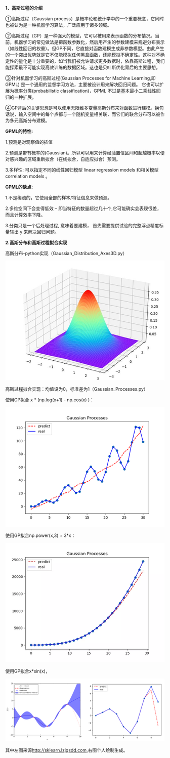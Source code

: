 **1、高斯过程的介绍**

①高斯过程（Gaussian process）是概率论和统计学中的一个重要概念，它同时也被认为是一种机器学习算法，广泛应用于诸多领域。

②高斯过程（GP）是一种强大的模型，它可以被用来表示函数的分布情况。当前，机器学习的常见做法是把函数参数化，然后用产生的参数建模来规避分布表示（如线性回归的权重）。但GP不同，它直接对函数建模生成非参数模型。由此产生的一个突出优势就是它不仅能模拟任何黑盒函数，还能模拟不确定性。这种对不确定性的量化是十分重要的，如当我们被允许请求更多数据时，依靠高斯过程，我们能探索最不可能实现高效训练的数据区域。这也是贝叶斯优化背后的主要思想。

③针对机器学习的高斯过程(Gaussian Processes for Machine Learning,即 GPML) 是一个通用的监督学习方法，主要被设计用来解决回归问题。 它也可以扩展为概率分类(probabilistic classification)，GPML 不过是基本最小二乘线性回归的一种扩展。

④GP背后的关键思想是可以使用无限维多变量高斯分布来对函数进行建模。换句话说，输入空间中的每个点都与一个随机变量相关联，而它们的联合分布可以被作为多元高斯分布建模。

**GPML的特性:**

1.预测是对观察值的插值

2.预测是带有概率的(Gaussian)。所以可以用来计算经验置信区间和超越概率以便对感兴趣的区域重新拟合（在线拟合，自适应拟合）预测。

3.多样性: 可以指定不同的线性回归模型 linear regression models 和相关模型 correlation models 。

**GPML的缺点:**

1.不是稀疏的，它使用全部的样本/特征信息来做预测。

2.多维空间下会变得低效 – 即当特征的数量超过几十个,它可能确实会表现很差，而且计算效率下降。

3.分类只是一个后处理过程, 意味着要建模， 首先需要提供试验的完整浮点精度标量输出 y 来解决回归问题。

**2.高斯分布和高斯过程拟合实现**

高斯分布-python实现（Gaussian_Distribution_Axes3D.py）

<img src="https://github.com/jm199504/Gaussian-Processes/blob/master/images/1.png">

高斯过程拟合实现：均值设为0，标准差为1（Gaussian_Processes.py）

使用GP拟合 x * (np.log(x+1) - np.cos(x) )：

<img src="https://github.com/jm199504/Gaussian-Processes/blob/master/images/2.png">

使用GP拟合np.power(x,3) + 3\*x：

<img src="https://github.com/jm199504/Gaussian-Processes/blob/master/images/3.png">

使用GP拟合x*sin(x)，

<img src="https://github.com/jm199504/Gaussian-Processes/blob/master/images/4.png">

其中左图来源<http://sklearn.lzjqsdd.com>,右图个人绘制生成。
